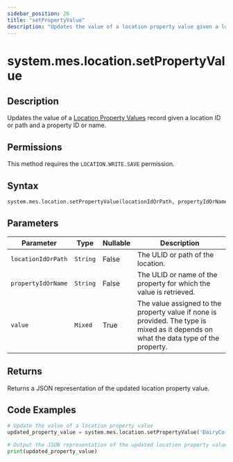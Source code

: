 ```yaml
---
sidebar_position: 26
title: "setPropertyValue"
description: "Updates the value of a location property value given a location object and a property object."
---
```


# system.mes.location.setPropertyValue

## Description

Updates the value of a [Location Property Values](../../data-model/location-model/location-property-value) record given
a location ID or path and a property ID or name.


## Permissions

This method requires the `LOCATION.WRITE.SAVE` permission.

## Syntax

```python
system.mes.location.setPropertyValue(locationIdOrPath, propertyIdOrName, value)
```

## Parameters

| Parameter          | Type     | Nullable | Description                                                                                                                          |
|--------------------|----------|----------|--------------------------------------------------------------------------------------------------------------------------------------|
| `locationIdOrPath` | `String` | False    | The ULID or path of the location.                                                                                                    |
| `propertyIdOrName` | `String` | False    | The ULID or name of the property for which the value is retrieved.                                                                   |
| `value`            | `Mixed`  | True     | The value assigned to the property value if none is provided. The type is mixed as it depends on what the data type of the property. |

## Returns

Returns a JSON representation of the updated location property value.

## Code Examples

```python
# Update the value of a location property value
updated_property_value = system.mes.location.setPropertyValue('DairyCo', 'Cows', 200)

# Output the JSON representation of the updated location property value
print(updated_property_value)
```
